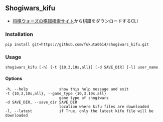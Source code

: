 ## Shogiwars_kifu

- [将棋ウォーズの棋譜検索サイト](http://swks.sakura.ne.jp/wars/kifusearch/)から棋譜をダウンロードするCLI

### Installation

    pip install git+https://github.com/fukuta0614/shogiwars_kifu.git 

### Usage

    shogiwars_kifu [-h] [-t {10,3,10s,all}] [-d SAVE_DIR] [-l] user_name

#### Options
    -h, --help              show this help message and exit
    -t {10,3,10s,all}, --game_type {10,3,10s,all}
                            game type of shogiwars
    -d SAVE_DIR, --save_dir SAVE_DIR
                            location where kifu files are downloaded
    -l, --latest            if True, only the latest kifu file will be downloaded
